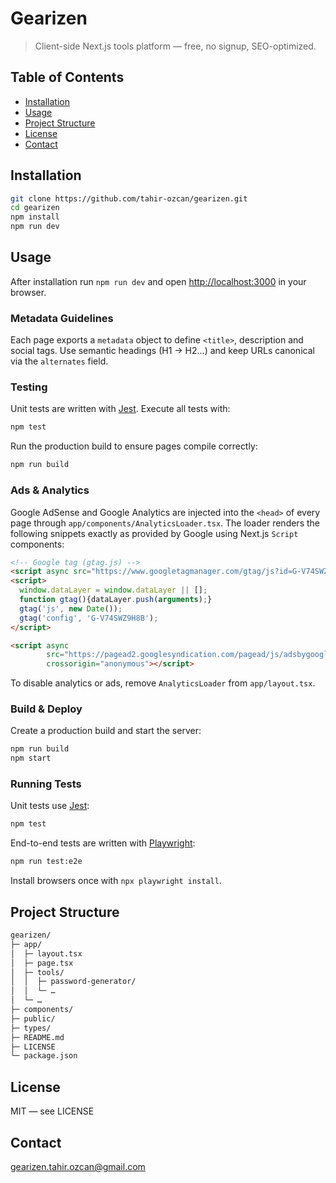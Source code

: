 # Gearizen

> Client-side Next.js tools platform — free, no signup, SEO-optimized.

## Table of Contents

- [Installation](#installation)
- [Usage](#usage)
- [Project Structure](#project-structure)
- [License](#license)
- [Contact](#contact)

## Installation

```bash
git clone https://github.com/tahir-ozcan/gearizen.git
cd gearizen
npm install
npm run dev
```

## Usage

After installation run `npm run dev` and open <http://localhost:3000> in your browser.

### Metadata Guidelines

Each page exports a `metadata` object to define `<title>`, description and social tags. Use semantic headings (H1 → H2…) and keep URLs canonical via the `alternates` field.

### Testing

Unit tests are written with [Jest](https://jestjs.io/). Execute all tests with:

```bash
npm test
```

Run the production build to ensure pages compile correctly:

```bash
npm run build
```

### Ads & Analytics

Google AdSense and Google Analytics are injected into the `<head>` of every
page through `app/components/AnalyticsLoader.tsx`.  The loader renders the
following snippets exactly as provided by Google using Next.js `Script`
components:

```html
<!-- Google tag (gtag.js) -->
<script async src="https://www.googletagmanager.com/gtag/js?id=G-V74SWZ9H8B"></script>
<script>
  window.dataLayer = window.dataLayer || [];
  function gtag(){dataLayer.push(arguments);}
  gtag('js', new Date());
  gtag('config', 'G-V74SWZ9H8B');
</script>

<script async
        src="https://pagead2.googlesyndication.com/pagead/js/adsbygoogle.js?client=ca-pub-2108375251131552"
        crossorigin="anonymous"></script>
```

To disable analytics or ads, remove `AnalyticsLoader` from `app/layout.tsx`.

### Build & Deploy

Create a production build and start the server:

```bash
npm run build
npm start
```

### Running Tests

Unit tests use [Jest](https://jestjs.io/):

```bash
npm test
```

End-to-end tests are written with [Playwright](https://playwright.dev/):

```bash
npm run test:e2e
```

Install browsers once with `npx playwright install`.

## Project Structure

```bash
gearizen/
├─ app/
│  ├─ layout.tsx
│  ├─ page.tsx
│  ├─ tools/
│  │  ├─ password-generator/
│  │  └─ …
│  └─ …
├─ components/
├─ public/
├─ types/
├─ README.md
├─ LICENSE
└─ package.json
```

## License

MIT — see LICENSE

## Contact
gearizen.tahir.ozcan@gmail.com
